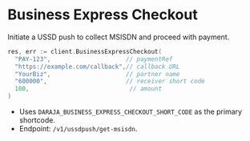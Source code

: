 # Business Express Checkout

Initiate a USSD push to collect MSISDN and proceed with payment.

```go
res, err := client.BusinessExpressCheckout(
  "PAY-123",                     // paymentRef
  "https://example.com/callback",// callback URL
  "YourBiz",                     // partner name
  "600000",                      // receiver short code
  100,                            // amount
)
```

- Uses `DARAJA_BUSINESS_EXPRESS_CHECKOUT_SHORT_CODE` as the primary shortcode.
- Endpoint: `/v1/ussdpush/get-msisdn`.
